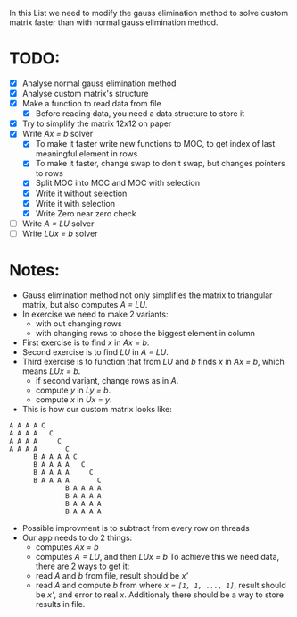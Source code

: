In this List we need to modify the gauss elimination method to solve custom matrix faster than with normal gauss elimination method.

# TODO:
- [x] Analyse normal gauss elimination method
- [x] Analyse custom matrix's structure
- [x] Make a function to read data from file
    - [x] Before reading data, you need a data structure to store it
- [x] Try to simplify the matrix 12x12 on paper
- [x] Write *Ax = b* solver
    - [x] To make it faster write new functions to MOC, to get index of last meaningful element in rows
    - [x] To make it faster, change swap to don't swap, but changes pointers to rows
    - [x] Split MOC into MOC and MOC with selection
    - [x] Write it without selection
    - [x] Write it with selection
    - [x] Write Zero near zero check
- [ ] Write *A = LU* solver
- [ ] Write *LUx = b* solver

# Notes:
- Gauss elimination method not only simplifies the matrix to triangular matrix, but also computes *A = LU*.
- In exercise we need to make 2 variants:
    - with out changing rows
    - with changing rows to chose the biggest element in column
- First exercise is to find *x* in *Ax = b*.
- Second exercise is to find *LU* in *A = LU*.
- Third exercise is to function that from *LU* and *b* finds *x* in *Ax = b*, which means *LUx = b*.
    - if second variant, change rows as in *A*.
    - compute *y* in *Ly = b*.
    - compute *x* in *Ux = y*.
- This is how our custom matrix looks like:
```
A A A A C
A A A A   C
A A A A     C
A A A A       C
      B A A A A C
      B A A A A   C
      B A A A A     C
      B A A A A       C
              B A A A A
              B A A A A
              B A A A A
              B A A A A
```

- Possible improvment is to subtract from every row on threads
- Our app needs to do 2 things:
    - computes *Ax = b*
    - computes *A = LU*, and then *LUx = b*
    To achieve this we need data, there are 2 ways to get it:
    - read *A* and *b* from file, result should be *x'*
    - read *A* and compute *b* from where *x = `[1, 1, ..., 1]`*, result should be *x'*, and error to real *x*. 
    Additionaly there should be a way to store results in file.

